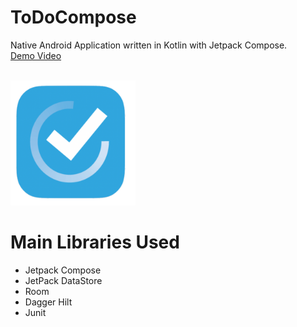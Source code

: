# ToDoCompose
Native Android Application written in Kotlin with Jetpack Compose.  
[Demo Video](https://youtu.be/8xcOVmF8HjU)  
<br>

<img src="https://github.com/gy6543721/ToDoCompose/blob/main/app/src/main/res/playstore.png" height="200"/>

# Main Libraries Used
* Jetpack Compose
* JetPack DataStore
* Room
* Dagger Hilt
* Junit
